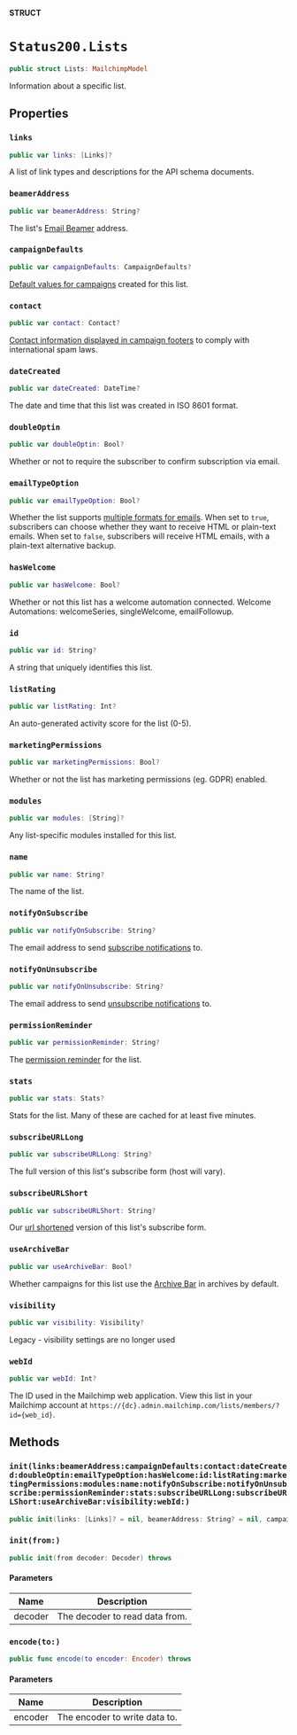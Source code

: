 **STRUCT**

# `Status200.Lists`

```swift
public struct Lists: MailchimpModel
```

Information about a specific list.

## Properties
### `links`

```swift
public var links: [Links]?
```

A list of link types and descriptions for the API schema documents.

### `beamerAddress`

```swift
public var beamerAddress: String?
```

The list's [Email Beamer](https://mailchimp.com/help/use-email-beamer-to-create-a-campaign/) address.

### `campaignDefaults`

```swift
public var campaignDefaults: CampaignDefaults?
```

[Default values for campaigns](https://mailchimp.com/help/edit-your-emails-subject-preview-text-from-name-or-from-email-address/) created for this list.

### `contact`

```swift
public var contact: Contact?
```

[Contact information displayed in campaign footers](https://mailchimp.com/help/about-campaign-footers/) to comply with international spam laws.

### `dateCreated`

```swift
public var dateCreated: DateTime?
```

The date and time that this list was created in ISO 8601 format.

### `doubleOptin`

```swift
public var doubleOptin: Bool?
```

Whether or not to require the subscriber to confirm subscription via email.

### `emailTypeOption`

```swift
public var emailTypeOption: Bool?
```

Whether the list supports [multiple formats for emails](https://mailchimp.com/help/change-audience-name-defaults/). When set to `true`, subscribers can choose whether they want to receive HTML or plain-text emails. When set to `false`, subscribers will receive HTML emails, with a plain-text alternative backup.

### `hasWelcome`

```swift
public var hasWelcome: Bool?
```

Whether or not this list has a welcome automation connected. Welcome Automations: welcomeSeries, singleWelcome, emailFollowup.

### `id`

```swift
public var id: String?
```

A string that uniquely identifies this list.

### `listRating`

```swift
public var listRating: Int?
```

An auto-generated activity score for the list (0-5).

### `marketingPermissions`

```swift
public var marketingPermissions: Bool?
```

Whether or not the list has marketing permissions (eg. GDPR) enabled.

### `modules`

```swift
public var modules: [String]?
```

Any list-specific modules installed for this list.

### `name`

```swift
public var name: String?
```

The name of the list.

### `notifyOnSubscribe`

```swift
public var notifyOnSubscribe: String?
```

The email address to send [subscribe notifications](https://mailchimp.com/help/change-subscribe-and-unsubscribe-notifications/) to.

### `notifyOnUnsubscribe`

```swift
public var notifyOnUnsubscribe: String?
```

The email address to send [unsubscribe notifications](https://mailchimp.com/help/change-subscribe-and-unsubscribe-notifications/) to.

### `permissionReminder`

```swift
public var permissionReminder: String?
```

The [permission reminder](https://mailchimp.com/help/edit-the-permission-reminder/) for the list.

### `stats`

```swift
public var stats: Stats?
```

Stats for the list. Many of these are cached for at least five minutes.

### `subscribeURLLong`

```swift
public var subscribeURLLong: String?
```

The full version of this list's subscribe form (host will vary).

### `subscribeURLShort`

```swift
public var subscribeURLShort: String?
```

Our [url shortened](https://mailchimp.com/help/share-your-signup-form/) version of this list's subscribe form.

### `useArchiveBar`

```swift
public var useArchiveBar: Bool?
```

Whether campaigns for this list use the [Archive Bar](https://mailchimp.com/help/about-email-campaign-archives-and-pages/) in archives by default.

### `visibility`

```swift
public var visibility: Visibility?
```

Legacy - visibility settings are no longer used

### `webId`

```swift
public var webId: Int?
```

The ID used in the Mailchimp web application. View this list in your Mailchimp account at `https://{dc}.admin.mailchimp.com/lists/members/?id={web_id}`.

## Methods
### `init(links:beamerAddress:campaignDefaults:contact:dateCreated:doubleOptin:emailTypeOption:hasWelcome:id:listRating:marketingPermissions:modules:name:notifyOnSubscribe:notifyOnUnsubscribe:permissionReminder:stats:subscribeURLLong:subscribeURLShort:useArchiveBar:visibility:webId:)`

```swift
public init(links: [Links]? = nil, beamerAddress: String? = nil, campaignDefaults: CampaignDefaults? = nil, contact: Contact? = nil, dateCreated: DateTime? = nil, doubleOptin: Bool? = nil, emailTypeOption: Bool? = nil, hasWelcome: Bool? = nil, id: String? = nil, listRating: Int? = nil, marketingPermissions: Bool? = nil, modules: [String]? = nil, name: String? = nil, notifyOnSubscribe: String? = nil, notifyOnUnsubscribe: String? = nil, permissionReminder: String? = nil, stats: Stats? = nil, subscribeURLLong: String? = nil, subscribeURLShort: String? = nil, useArchiveBar: Bool? = nil, visibility: Visibility? = nil, webId: Int? = nil)
```

### `init(from:)`

```swift
public init(from decoder: Decoder) throws
```

#### Parameters

| Name | Description |
| ---- | ----------- |
| decoder | The decoder to read data from. |

### `encode(to:)`

```swift
public func encode(to encoder: Encoder) throws
```

#### Parameters

| Name | Description |
| ---- | ----------- |
| encoder | The encoder to write data to. |